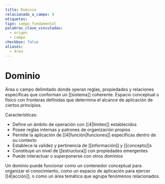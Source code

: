 ```yaml
---
title: Dominio
relacionado_a_campo: 0
etiquetas: 
tipo: campo_fundamental
palabras_clave_vinculadas:
  - origen
  - campo
checkbox: false
aliases:
  - área
---
```


# Dominio

Área o campo delimitado donde operan reglas, propiedades y relaciones específicas que conforman un [[sistema]] coherente. Espacio conceptual o físico con fronteras definidas que determina el alcance de aplicación de ciertos principios.

Características:
- Define un ámbito de operación con [[4|límites]] establecidos
- Posee reglas internas y patrones de organización propios
- Permite la aplicación de [[4|función|funciones]] específicas dentro de su contexto
- Establece la validez y pertinencia de [[información]] y [[concepto]]s
- Constituye un nivel de [[estructura]] con propiedades emergentes
- Puede interactuar o superponerse con otros dominios

Un dominio puede funcionar como un contenedor conceptual para organizar el conocimiento, como un espacio de aplicación para ejercer [[4|acción]], o como un área temática que agrupa fenómenos relacionados.
